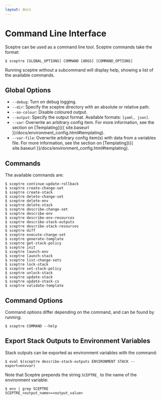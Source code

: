 ```yaml
---
layout: docs
---
```


# Command Line Interface

Sceptre can be used as a command line tool. Sceptre commands take the format:

```
$ sceptre [GLOBAL_OPTIONS] COMMAND [ARGS] [COMMAND_OPTIONS]
```

Running sceptre without a subcommand will display help, showing a list of the available commands.

## Global Options

- `--debug`: Turn on debug logging.
- `--dir`: Specify the sceptre directory with an absolute or relative path.
- `--no-colour`: Disable coloured output.
- `--output`: Specify the output format. Available formats: `[yaml, json]`.
- `--var`: Overwrite an arbitrary config item. For more information, see the section on [Templating]({{ site.baseurl }}/docs/environment_config.html#templating).
- `--var-file`: Overwrite arbitrary config item(s) with data from a variables file. For more information, see the section on [Templating]({{ site.baseurl }}/docs/environment_config.html#templating).


## Commands

The available commands are:

```
$ sceptre continue-update-rollback
$ sceptre create-change-set
$ sceptre create-stack
$ sceptre delete-change-set
$ sceptre delete-env
$ sceptre delete-stack
$ sceptre describe-change-set
$ sceptre describe-env
$ sceptre describe-env-resources
$ sceptre describe-stack-outputs
$ sceptre describe-stack-resources
$ sceptre diff
$ sceptre execute-change-set
$ sceptre generate-template
$ sceptre get-stack-policy
$ sceptre init
$ sceptre launch-env
$ sceptre launch-stack
$ sceptre list-change-sets
$ sceptre lock-stack
$ sceptre set-stack-policy
$ sceptre unlock-stack
$ sceptre update-stack
$ sceptre update-stack-cs
$ sceptre validate-template
```


## Command Options

Command options differ depending on the command, and can be found by running:

```shell
$ sceptre COMMAND --help
```


## Export Stack Outputs to Environment Variables

Stack outputs can be exported as environment variables with the command:

```shell
$ eval $(sceptre describe-stack-outputs ENVIRONMENT STACK --export=envvar)
```

Note that Sceptre prepends the string `SCEPTRE_` to the name of the environment variable:

```shell
$ env | grep SCEPTRE
SCEPTRE_<output_name>=<output_value>
```
